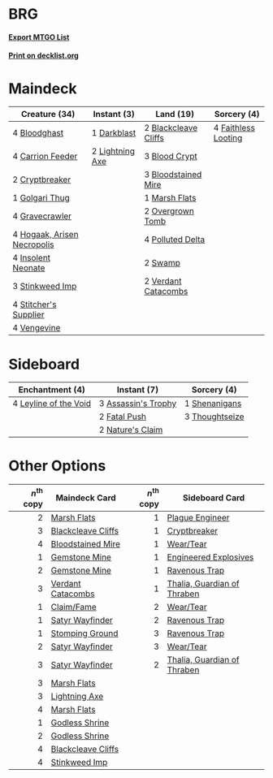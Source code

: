 # BRG

#### [Export MTGO List](../collection/BRG/BRG.txt)
#### [Print on decklist.org](http://decklist.org/?deckmain=2%09Blackcleave%20Cliffs%0A3%09Blood%20Crypt%0A4%09Bloodghast%0A3%09Bloodstained%20Mire%0A4%09Carrion%20Feeder%0A2%09Cryptbreaker%0A1%09Darkblast%0A4%09Faithless%20Looting%0A1%09Golgari%20Thug%0A4%09Gravecrawler%0A4%09Hogaak,%20Arisen%20Necropolis%0A4%09Insolent%20Neonate%0A2%09Lightning%20Axe%0A1%09Marsh%20Flats%0A2%09Overgrown%20Tomb%0A4%09Polluted%20Delta%0A3%09Stinkweed%20Imp%0A4%09Stitcher's%20Supplier%0A2%09Swamp%0A4%09Vengevine%0A2%09Verdant%20Catacombs&deckside=3%09Assassin's%20Trophy%0A2%09Fatal%20Push%0A4%09Leyline%20of%20the%20Void%0A2%09Nature's%20Claim%0A1%09Shenanigans%0A3%09Thoughtseize)
# Maindeck

|                                            Creature (34)                                             |                                       Instant (3)                                        |                                           Land (19)                                           |                                         Sorcery (4)                                          |
|------------------------------------------------------------------------------------------------------|------------------------------------------------------------------------------------------|-----------------------------------------------------------------------------------------------|----------------------------------------------------------------------------------------------|
|4 [Bloodghast](http://gatherer.wizards.com/Pages/Card/Details.aspx?multiverseid=438648)               |1 [Darkblast](http://gatherer.wizards.com/Pages/Card/Details.aspx?multiverseid=456055)    |2 [Blackcleave Cliffs](http://gatherer.wizards.com/Pages/Card/Details.aspx?multiverseid=209401)|4 [Faithless Looting](http://gatherer.wizards.com/Pages/Card/Details.aspx?multiverseid=389512)|
|4 [Carrion Feeder](http://gatherer.wizards.com/Pages/Card/Details.aspx?multiverseid=210133)           |2 [Lightning Axe](http://gatherer.wizards.com/Pages/Card/Details.aspx?multiverseid=409925)|3 [Blood Crypt](http://gatherer.wizards.com/Pages/Card/Details.aspx?multiverseid=97102)        |                                                                                              |
|2 [Cryptbreaker](http://gatherer.wizards.com/Pages/Card/Details.aspx?multiverseid=414381)             |                                                                                          |3 [Bloodstained Mire](http://gatherer.wizards.com/Pages/Card/Details.aspx?multiverseid=405094) |                                                                                              |
|1 [Golgari Thug](http://gatherer.wizards.com/Pages/Card/Details.aspx?multiverseid=292953)             |                                                                                          |1 [Marsh Flats](http://gatherer.wizards.com/Pages/Card/Details.aspx?multiverseid=405101)       |                                                                                              |
|4 [Gravecrawler](http://gatherer.wizards.com/Pages/Card/Details.aspx?multiverseid=409635)             |                                                                                          |2 [Overgrown Tomb](http://gatherer.wizards.com/Pages/Card/Details.aspx?multiverseid=405103)    |                                                                                              |
|4 [Hogaak, Arisen Necropolis](http://gatherer.wizards.com/Pages/Card/Details.aspx?multiverseid=464151)|                                                                                          |4 [Polluted Delta](http://gatherer.wizards.com/Pages/Card/Details.aspx?multiverseid=405104)    |                                                                                              |
|4 [Insolent Neonate](http://gatherer.wizards.com/Pages/Card/Details.aspx?multiverseid=409922)         |                                                                                          |2 [Swamp](http://gatherer.wizards.com/Pages/Card/Details.aspx?multiverseid=439858)             |                                                                                              |
|3 [Stinkweed Imp](http://gatherer.wizards.com/Pages/Card/Details.aspx?multiverseid=193870)            |                                                                                          |2 [Verdant Catacombs](http://gatherer.wizards.com/Pages/Card/Details.aspx?multiverseid=405113) |                                                                                              |
|4 [Stitcher's Supplier](http://gatherer.wizards.com/Pages/Card/Details.aspx?multiverseid=447257)      |                                                                                          |                                                                                               |                                                                                              |
|4 [Vengevine](http://gatherer.wizards.com/Pages/Card/Details.aspx?multiverseid=457124)                |                                                                                          |                                                                                               |                                                                                              |


# Sideboard

|                                        Enchantment (4)                                         |                                         Instant (7)                                          |                                       Sorcery (4)                                       |
|------------------------------------------------------------------------------------------------|----------------------------------------------------------------------------------------------|-----------------------------------------------------------------------------------------|
|4 [Leyline of the Void](http://gatherer.wizards.com/Pages/Card/Details.aspx?multiverseid=107682)|3 [Assassin's Trophy](http://gatherer.wizards.com/Pages/Card/Details.aspx?multiverseid=452902)|1 [Shenanigans](http://gatherer.wizards.com/Pages/Card/Details.aspx?multiverseid=464095) |
|                                                                                                |2 [Fatal Push](http://gatherer.wizards.com/Pages/Card/Details.aspx?multiverseid=423724)       |3 [Thoughtseize](http://gatherer.wizards.com/Pages/Card/Details.aspx?multiverseid=438676)|
|                                                                                                |2 [Nature's Claim](http://gatherer.wizards.com/Pages/Card/Details.aspx?multiverseid=382316)   |                                                                                         |


# Other Options

|*n*<sup>th</sup> copy|                                        Maindeck Card                                        |*n*<sup>th</sup> copy|                                            Sideboard Card                                            |
|--------------------:|---------------------------------------------------------------------------------------------|--------------------:|------------------------------------------------------------------------------------------------------|
|                    2|[Marsh Flats](http://gatherer.wizards.com/Pages/Card/Details.aspx?multiverseid=405101)       |                    1|[Plague Engineer](http://gatherer.wizards.com/Pages/Card/Details.aspx?multiverseid=464049)            |
|                    3|[Blackcleave Cliffs](http://gatherer.wizards.com/Pages/Card/Details.aspx?multiverseid=209401)|                    1|[Cryptbreaker](http://gatherer.wizards.com/Pages/Card/Details.aspx?multiverseid=414381)               |
|                    4|[Bloodstained Mire](http://gatherer.wizards.com/Pages/Card/Details.aspx?multiverseid=405094) |                    1|[Wear/Tear](http://gatherer.wizards.com/Pages/Card/Details.aspx?multiverseid=368950)                  |
|                    1|[Gemstone Mine](http://gatherer.wizards.com/Pages/Card/Details.aspx?multiverseid=109761)     |                    1|[Engineered Explosives](http://gatherer.wizards.com/Pages/Card/Details.aspx?multiverseid=50139)       |
|                    2|[Gemstone Mine](http://gatherer.wizards.com/Pages/Card/Details.aspx?multiverseid=109761)     |                    1|[Ravenous Trap](http://gatherer.wizards.com/Pages/Card/Details.aspx?multiverseid=197537)              |
|                    3|[Verdant Catacombs](http://gatherer.wizards.com/Pages/Card/Details.aspx?multiverseid=405113) |                    1|[Thalia, Guardian of Thraben](http://gatherer.wizards.com/Pages/Card/Details.aspx?multiverseid=442025)|
|                    1|[Claim/Fame](http://gatherer.wizards.com/Pages/Card/Details.aspx?multiverseid=430839)        |                    2|[Wear/Tear](http://gatherer.wizards.com/Pages/Card/Details.aspx?multiverseid=368950)                  |
|                    1|[Satyr Wayfinder](http://gatherer.wizards.com/Pages/Card/Details.aspx?multiverseid=378508)   |                    2|[Ravenous Trap](http://gatherer.wizards.com/Pages/Card/Details.aspx?multiverseid=197537)              |
|                    1|[Stomping Ground](http://gatherer.wizards.com/Pages/Card/Details.aspx?multiverseid=405110)   |                    3|[Ravenous Trap](http://gatherer.wizards.com/Pages/Card/Details.aspx?multiverseid=197537)              |
|                    2|[Satyr Wayfinder](http://gatherer.wizards.com/Pages/Card/Details.aspx?multiverseid=378508)   |                    3|[Wear/Tear](http://gatherer.wizards.com/Pages/Card/Details.aspx?multiverseid=368950)                  |
|                    3|[Satyr Wayfinder](http://gatherer.wizards.com/Pages/Card/Details.aspx?multiverseid=378508)   |                    2|[Thalia, Guardian of Thraben](http://gatherer.wizards.com/Pages/Card/Details.aspx?multiverseid=442025)|
|                    3|[Marsh Flats](http://gatherer.wizards.com/Pages/Card/Details.aspx?multiverseid=405101)       |                     |                                                                                                      |
|                    3|[Lightning Axe](http://gatherer.wizards.com/Pages/Card/Details.aspx?multiverseid=409925)     |                     |                                                                                                      |
|                    4|[Marsh Flats](http://gatherer.wizards.com/Pages/Card/Details.aspx?multiverseid=405101)       |                     |                                                                                                      |
|                    1|[Godless Shrine](http://gatherer.wizards.com/Pages/Card/Details.aspx?multiverseid=405099)    |                     |                                                                                                      |
|                    2|[Godless Shrine](http://gatherer.wizards.com/Pages/Card/Details.aspx?multiverseid=405099)    |                     |                                                                                                      |
|                    4|[Blackcleave Cliffs](http://gatherer.wizards.com/Pages/Card/Details.aspx?multiverseid=209401)|                     |                                                                                                      |
|                    4|[Stinkweed Imp](http://gatherer.wizards.com/Pages/Card/Details.aspx?multiverseid=193870)     |                     |                                                                                                      |

